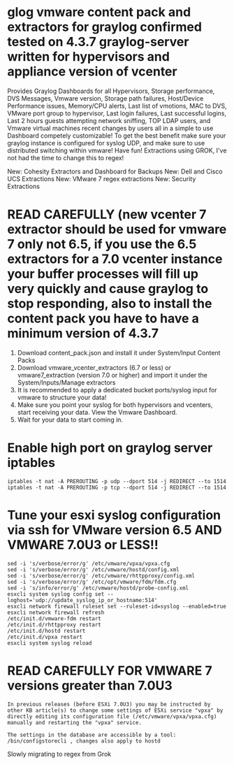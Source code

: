 # glog vmware content pack and extractors for graylog confirmed tested on 4.3.7 graylog-server written for hypervisors and appliance version of vcenter
Provides Graylog Dashboards for all Hypervisors, Storage performance, DVS Messages, Vmware version, Storage path failures, Host/Device Performance issues, Memory/CPU alerts, Last list of vmotions, MAC to DVS, VMware port group to hypervisor, Last login failures, Last successful logins, Last 2 hours guests attempting network sniffing, TOP LDAP users, and Vmware virtual machines recent changes by users all in a simple to use Dashboard competely customizable! To get the best benefit make sure your graylog instance is configured for syslog UDP, and make sure to use distributed switching within vmware! Have fun! Extractions using GROK, I've not had the time to change this to regex!

New: Cohesity Extractors and Dashboard for Backups 
New: Dell and Cisco UCS Extractions
New: VMware 7 regex extractions
New: Security Extractions 

# READ CAREFULLY (new vcenter 7 extractor should be used for vmware 7 only not 6.5, if you use the 6.5 extractors for a 7.0 vcenter instance your buffer processes will fill up very quickly and cause graylog to stop responding, also to install the content pack you have to have a minimum version of 4.3.7

1. Download content_pack.json and install it under System/Input Content Packs
2. Download vmware_vcenter_extractors (6.7 or less) or vmware7_extraction (version 7.0 or higher) and import it under the System/Inputs/Manage extractors 
3. It is recommended to apply a dedicated bucket ports/syslog input for vmware to structure your data!
4. Make sure you point your syslog for both hypervisors and vcenters, start receiving your data. View the Vmware Dashboard.
5. Wait for your data to start coming in. 

# Enable high port on graylog server iptables 

```
iptables -t nat -A PREROUTING -p udp --dport 514 -j REDIRECT --to 1514
iptables -t nat -A PREROUTING -p tcp --dport 514 -j REDIRECT --to 1514
```


# Tune your esxi syslog configuration via ssh for VMware version 6.5 AND VMWARE 7.0U3 or LESS!!

```
sed -i 's/verbose/error/g' /etc/vmware/vpxa/vpxa.cfg
sed -i 's/verbose/error/g' /etc/vmware/hostd/config.xml
sed -i 's/verbose/error/g' /etc/vmware/rhttpproxy/config.xml 
sed -i 's/verbose/error/g' /etc/opt/vmware/fdm/fdm.cfg  
sed -i 's/info/error/g' /etc/vmware/hostd/probe-config.xml
esxcli system syslog config set --loghost='udp://update_syslog_ip_or_hostname:514'
esxcli network firewall ruleset set --ruleset-id=syslog --enabled=true
esxcli network firewall refresh
/etc/init.d/vmware-fdm restart
/etc/init.d/rhttpproxy restart
/etc/init.d/hostd restart
/etc/init.d/vpxa restart
esxcli system syslog reload 
```
# READ CAREFULLY FOR VMWARE 7 versions greater than 7.0U3 
```
In previous releases (before ESXi 7.0U3) you may be instructed by other KB article(s) to change some settings of ESXi service "vpxa" by directly editing its configuration file (/etc/vmware/vpxa/vpxa.cfg) manually and restarting the "vpxa" service.

The settings in the database are accessible by a tool: /bin/configstorecli , changes also apply to hostd 
```



Slowly migrating to regex from Grok 


